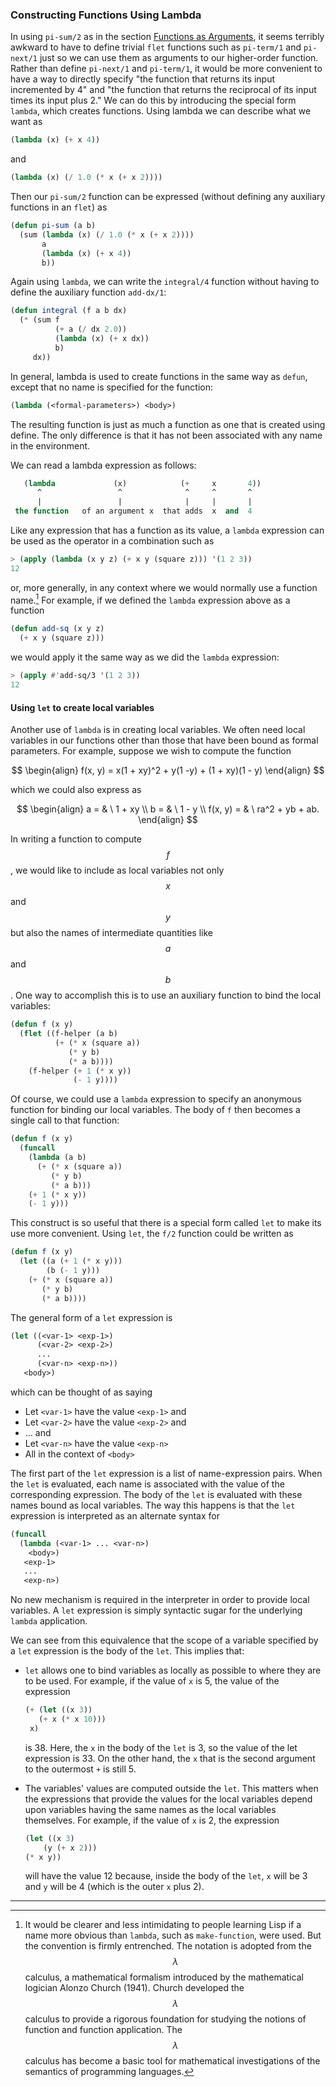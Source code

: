### Constructing Functions Using Lambda

In using ``pi-sum/2`` as in the section [Functions as Arguments](), it seems terribly awkward to have to define trivial ``flet`` functions such as ``pi-term/1`` and ``pi-next/1`` just so we can use them as arguments to our higher-order function. Rather than define ``pi-next/1`` and ``pi-term/1``, it would be more convenient to have a way to directly specify "the function that returns its input incremented by 4" and "the function that returns the reciprocal of its input times its input plus 2." We can do this by introducing the special form ``lambda``, which creates functions. Using lambda we can describe what we want as

```lisp
(lambda (x) (+ x 4))
```

and

```lisp
(lambda (x) (/ 1.0 (* x (+ x 2))))
```

Then our ``pi-sum/2`` function can be expressed (without defining any auxiliary functions in an ``flet``) as

```lisp
(defun pi-sum (a b)
  (sum (lambda (x) (/ 1.0 (* x (+ x 2))))
       a
       (lambda (x) (+ x 4))
       b))
```

Again using ``lambda``, we can write the ``integral/4`` function without having to define the auxiliary function ``add-dx/1``:

```lisp
(defun integral (f a b dx)
  (* (sum f
          (+ a (/ dx 2.0))
          (lambda (x) (+ x dx))
          b)
     dx))
```

In general, lambda is used to create functions in the same way as ``defun``, except that no name is specified for the function:

```lisp
(lambda (<formal-parameters>) <body>)
```

The resulting function is just as much a function as one that is created using define. The only difference is that it has not been associated with any name in the environment.

We can read a lambda expression as follows:

```lisp
   (lambda             (x)            (+     x       4))
      ^                 ^              ^     ^       ^
      |                 |              |     |       |
 the function   of an argument x  that adds  x  and  4
```

Like any expression that has a function as its value, a ``lambda`` expression can be used as the operator in a combination such as

```lisp
> (apply (lambda (x y z) (+ x y (square z))) '(1 2 3))
12
```

or, more generally, in any context where we would normally use a function name.[^1] For example, if we defined the ``lambda`` expression above as a function

```lisp
(defun add-sq (x y z)
  (+ x y (square z)))
```

we would apply it the same way as we did the ``lambda`` expression:

```lisp
> (apply #'add-sq/3 '(1 2 3))
12
```

#### Using ``let`` to create local variables

Another use of ``lambda`` is in creating local variables. We often need local variables in our functions other than those that have been bound as formal parameters. For example, suppose we wish to compute the function

$$
\begin{align}
f(x, y) = x(1 + xy)^2 + y(1 -y) + (1 + xy)(1 - y)
\end{align}
$$

which we could also express as

$$
\begin{align}
a = & \ 1 + xy \\
b = & \ 1 - y \\
f(x, y) = & \ ra^2 + yb + ab.
\end{align}
$$

In writing a function to compute $$f$$, we would like to include as local variables not only $$x$$ and $$y$$ but also the names of intermediate quantities like $$a$$ and $$b$$. One way to accomplish this is to use an auxiliary function to bind the local variables:

```lisp
(defun f (x y)
  (flet ((f-helper (a b)
          (+ (* x (square a))
             (* y b)
             (* a b))))
    (f-helper (+ 1 (* x y))
              (- 1 y))))
```

Of course, we could use a ``lambda`` expression to specify an anonymous function for binding our local variables. The body of ``f`` then becomes a single call to that function:

```lisp
(defun f (x y)
  (funcall
    (lambda (a b)
      (+ (* x (square a))
         (* y b)
         (* a b)))
    (+ 1 (* x y))
    (- 1 y)))
```

This construct is so useful that there is a special form called ``let`` to make its use more convenient. Using ``let``, the ``f/2`` function could be written as

```lisp
(defun f (x y)
  (let ((a (+ 1 (* x y)))
        (b (- 1 y)))
    (+ (* x (square a))
       (* y b)
       (* a b))))
```

 The general form of a ``let`` expression is

```lisp
(let ((<var-1> <exp-1>)
      (<var-2> <exp-2>)
      ...
      (<var-n> <exp-n>))
   <body>)
```

which can be thought of as saying

* Let ``<var-1>`` have the value ``<exp-1>`` and
* Let ``<var-2>`` have the value ``<exp-2>`` and
* ... and
* Let ``<var-n>`` have the value ``<exp-n>``
* All in the context of ``<body>``

The first part of the ``let`` expression is a list of name-expression pairs. When the ``let`` is evaluated, each name is associated with the value of the corresponding expression. The body of the ``let`` is evaluated with these names bound as local variables. The way this happens is that the ``let`` expression is interpreted as an alternate syntax for

```lisp
(funcall
  (lambda (<var-1> ... <var-n>)
    <body>)
   <exp-1>
   ...
   <exp-n>)
```

No new mechanism is required in the interpreter in order to provide local variables. A ``let`` expression is simply syntactic sugar for the underlying ``lambda`` application.

We can see from this equivalence that the scope of a variable specified by a ``let`` expression is the body of the ``let``. This implies that:

* ``let`` allows one to bind variables as locally as possible to where they are to be used. For example, if the value of ``x`` is 5, the value of the expression
  ```lisp
  (+ (let ((x 3))
     (+ x (* x 10)))
   x)
  ```
  is 38. Here, the ``x`` in the body of the ``let`` is 3, so the value of the let expression is 33. On the other hand, the ``x`` that is the second argument to the outermost ``+`` is still 5.

* The variables' values are computed outside the ``let``. This matters when the expressions that provide the values for the local variables depend upon variables having the same names as the local variables themselves. For example, if the value of ``x`` is 2, the expression
  ```lisp
  (let ((x 3)
      (y (+ x 2)))
  (* x y))
  ```
  will have the value 12 because, inside the body of the ``let``, ``x`` will be 3 and ``y`` will be 4 (which is the outer ``x`` plus 2).

----

[^1]: It would be clearer and less intimidating to people learning Lisp if a name more obvious than ``lambda``, such as ``make-function``, were used. But the convention is firmly entrenched. The notation is adopted from the $$\lambda$$ calculus, a mathematical formalism introduced by the mathematical logician Alonzo Church (1941). Church developed the $$\lambda$$ calculus to provide a rigorous foundation for studying the notions of function and function application. The $$\lambda$$ calculus has become a basic tool for mathematical investigations of the semantics of programming languages.
